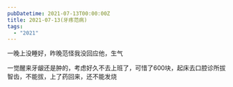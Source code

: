 ```yaml
---
pubDatetime: 2021-07-13T00:00:00Z
title: 2021-07-13(牙疼范病)
tags:
  - "2021"
---
```


一晚上没睡好，昨晚范怪我没回应他，生气

一觉醒来牙龈还是肿的，考虑好久不去上班了，可惜了600块，起床去口腔诊所拔智齿，不能拔，上了药回来，还不能发烧

